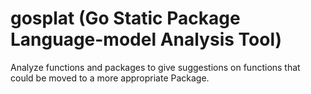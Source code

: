 # gosplat (Go Static Package Language-model Analysis Tool)
Analyze functions and packages to give suggestions on functions that could be moved to a more appropriate Package.

